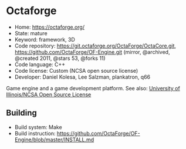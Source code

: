 # Octaforge

- Home: https://octaforge.org/
- State: mature
- Keyword: framework, 3D
- Code repository: https://git.octaforge.org/OctaForge/OctaCore.git, https://github.com/OctaForge/OF-Engine.git (mirror, @archived, @created 2011, @stars 53, @forks 11)
- Code language: C++
- Code license: Custom (NCSA open source license)
- Developer: Daniel Kolesa, Lee Salzman, plankatron, q66

Game engine and a game development platform.
See also:
[University of Illinois/NCSA Open Source License](https://github.com/OctaForge/OF-Engine/blob/master/COPYING.md)

## Building

- Build system: Make
- Build instruction: https://github.com/OctaForge/OF-Engine/blob/master/INSTALL.md
